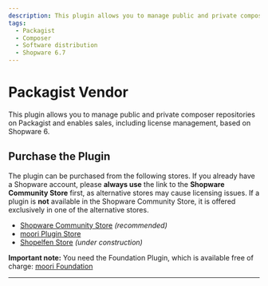 ```yaml
---
description: This plugin allows you to manage public and private composer repositories on Packagist and enables sales, including license management, based on Shopware 6.
tags:
  - Packagist
  - Composer
  - Software distribution
  - Shopware 6.7
---
```


# Packagist Vendor

This plugin allows you to manage public and private composer repositories on Packagist and enables sales, including license management, based on Shopware 6.

## Purchase the Plugin

The plugin can be purchased from the following stores. If you already have a Shopware account, please **always use** the link to the **Shopware Community Store** first, as alternative stores may cause licensing issues. If a plugin is **not** available in the Shopware Community Store, it is offered exclusively in one of the alternative stores.

- [Shopware Community Store](https://store.shopware.com/en/search?search=MoorlPackagistVendor) *(recommended)*
- [moori Plugin Store](https://moori-plugin-store.com/MoorlPackagistVendor)
- [Shopelfen Store](https://www.shopelfen.de/) *(under construction)*


**Important note:** You need the Foundation Plugin, which is available free of charge: [moori Foundation](../MoorlFoundation/index.md)


---
